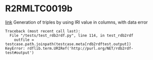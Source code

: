 # R2RMLTC0019b
[link](https://www.w3.org/TR/rdb2rdf-test-cases/#R2RMLTC0019b)
Generation of triples by using IRI value in columns, with data error


```
Traceback (most recent call last):
  File "/tests/test_rdb2rdf.py", line 114, in test_rdb2rdf
    outfile = testcase.path.joinpath(testcase.meta[rdb2rdftest.output])
KeyError: rdflib.term.URIRef('http://purl.org/NET/rdb2rdf-test#output')

```